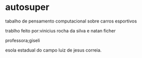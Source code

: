 # autosuper
tabalho de pensamento computacional sobre carros esportivos

trablho feito por:vinicius rocha da silva e natan ficher

professora;giseli

esola estadual do campo luiz de jesus correia.

